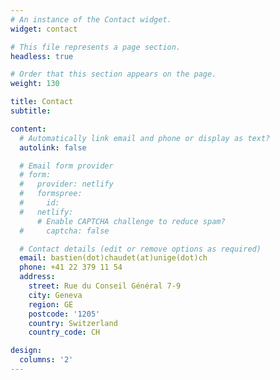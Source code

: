 ```yaml
---
# An instance of the Contact widget.
widget: contact

# This file represents a page section.
headless: true

# Order that this section appears on the page.
weight: 130

title: Contact
subtitle:

content:
  # Automatically link email and phone or display as text?
  autolink: false

  # Email form provider
  # form:
  #   provider: netlify
  #   formspree:
  #     id:
  #   netlify:
      # Enable CAPTCHA challenge to reduce spam?
  #     captcha: false

  # Contact details (edit or remove options as required)
  email: bastien(dot)chaudet(at)unige(dot)ch
  phone: +41 22 379 11 54
  address:
    street: Rue du Conseil Général 7-9
    city: Geneva
    region: GE
    postcode: '1205'
    country: Switzerland
    country_code: CH

design:
  columns: '2'
---
```


